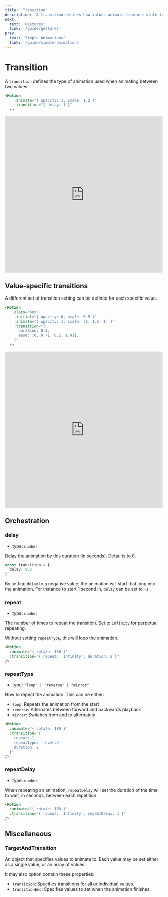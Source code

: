 ```yaml
---
title: 'Transition'
description: 'A transition defines how values animate from one state to another.'
next:
  text: 'Gestures'
  link: '/guide/gestures'
prev:
  text: 'Simple Animations'
  link: '/guide/simple-animations'
---
```


# Transition

A `transition` defines the type of animation used when animating between two values.

```html
<Motion
    :animate="{ opacity: 1, scale: 1.2 }"
    :transition="{ delay: 1 }"
  />
```

<iframe
  src="https://stackblitz.com/edit/vitejs-vite-d1abbc?embed=1&file=src%2FDemo.vue&view=preview"
  style="width:100%; height:500px; border:0; border-radius: 4px; overflow:hidden;"
></iframe>

## Value-specific transitions

A different set of transition setting can be defined for each specific value.

```html
<Motion
    class="box"
    :initial="{ opacity: 0, scale: 0.5 }"
    :animate="{ opacity: 1, scale: [1, 1.5, 1] }"
    :transition="{
      duration: 0.5,
      ease: [0, 0.71, 0.2, 1.01],
    }"
  />
```

<iframe
  src="https://stackblitz.com/edit/vitejs-vite-jtvxkz?embed=1&file=src%2FDemo.vue&view=preview"
  style="width:100%; height:500px; border:0; border-radius: 4px; overflow:hidden;"
></iframe>

## Orchestration

### delay

- type: `number`

Delay the animation by this duration (in seconds). Defaults to 0.

```ts
const transition = {
  delay: 0.2
}
```

By setting `delay` to a negative value, the animation will start that long into the animation. For instance to start 1 second in, `delay` can be set to `-1`.

### repeat

- type: `number`

The number of times to repeat the transition. Set to `Infinity` for perpetual repeating.

Without setting `repeatType`, this will loop the animation.

```html
<Motion
  :animate="{ rotate: 180 }"
  :transition="{ repeat: 'Infinity', duration: 2 }"
/>
```

### repeatType

- type: `"loop" | "reverse" | "mirror"`

How to repeat the animation. This can be either:

- `loop`: Repeats the animation from the start
- `reverse`: Alternates between forward and backwards playback
- `mirror`: Switches from and to alternately

```html
<Motion
  :animate="{ rotate: 180 }"
  :transition="{
    repeat: 1,
    repeatType: 'reverse',
    duration: 2
  }"
/>
```

### repeatDelay

- type: `number`

When repeating an animation, `repeatDelay` will set the duration of the time to wait, in seconds, between each repetition.

```html
<Motion
  :animate="{ rotate: 180 }"
  :transition="{ repeat: 'Infinity', repeatDelay: 1 }"
/>
```

## Miscellaneous

### TargetAndTransition

An object that specifies values to animate to. Each value may be set either as a single value, or an array of values.

It may also option contain these properties:

- `transition`: Specifies transitions for all or individual values.
- `transitionEnd`: Specifies values to set when the animation finishes.
